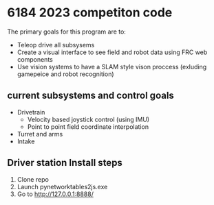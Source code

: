 # 6184 2023 competiton code 
The primary goals for this program are to:
* Teleop drive all subsysems
* Create a visual interface to see field and robot data using FRC web components
* Use vision systems to have a SLAM style vison proccess (exluding gamepeice and robot recognition)

## current subsystems and control goals
* Drivetrain
  - Velocity based joystick control (using IMU)
  - Point to point field coordinate interpolation
* Turret and arms 
* Intake

## Driver station Install steps
1. Clone repo 
2. Launch pynetworktables2js.exe
3. Go to http://127.0.0.1:8888/
